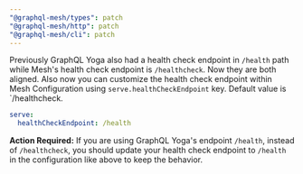 ```yaml
---
"@graphql-mesh/types": patch
"@graphql-mesh/http": patch
"@graphql-mesh/cli": patch
---
```


Previously GraphQL Yoga also had a health check endpoint in `/health` path while Mesh's health check endpoint is `/healthcheck`. Now they are both aligned.
Also now you can customize the health check endpoint within Mesh Configuration using `serve.healthCheckEndpoint` key. Default value is `/healthcheck.

```yaml
serve:
  healthCheckEndpoint: /health
```

**Action Required:**
If you are using GraphQL Yoga's endpoint `/health`, instead of `/healthcheck`, you should update your health check endpoint to `/health` in the configuration like above to keep the behavior.
